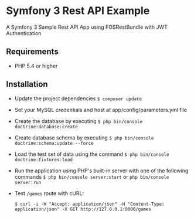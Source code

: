 # Symfony 3 Rest API Example

A Symfony 3 Sample Rest API App using FOSRestBundle with JWT Authentication

## Requirements

- PHP 5.4 or higher

## Installation

- Update the project dependencies `$ composer update`
- Set your MySQL credentials and host at app/config/parameters.yml file
- Create the database by executing `$ php bin/console doctrine:database:create`
- Create database schema by executing `$ php bin/console doctrine:schema:update --force`
- Load the test set of data using the command `$ php bin/console doctrine:fixtures:load`
- Run the application using PHP's built-in server with one of the following commands `$ php bin/console server:start` or `php bin/console server:run`
- Test `/games` route with cURL:

   `$ curl -i -H "Accept: application/json" -H "Content-Type: application/json" -X GET http://127.0.0.1:8000/games`
